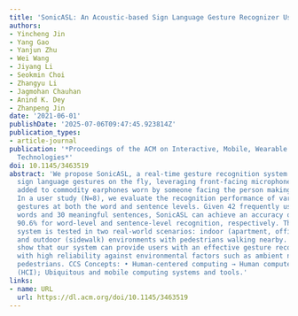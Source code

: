 ```yaml
---
title: 'SonicASL: An Acoustic-based Sign Language Gesture Recognizer Using Earphones'
authors:
- Yincheng Jin
- Yang Gao
- Yanjun Zhu
- Wei Wang
- Jiyang Li
- Seokmin Choi
- Zhangyu Li
- Jagmohan Chauhan
- Anind K. Dey
- Zhanpeng Jin
date: '2021-06-01'
publishDate: '2025-07-06T09:47:45.923814Z'
publication_types:
- article-journal
publication: '*Proceedings of the ACM on Interactive, Mobile, Wearable and Ubiquitous
  Technologies*'
doi: 10.1145/3463519
abstract: 'We propose SonicASL, a real-time gesture recognition system that can recognize
  sign language gestures on the fly, leveraging front-facing microphones and speakers
  added to commodity earphones worn by someone facing the person making the gestures.
  In a user study (N=8), we evaluate the recognition performance of various sign language
  gestures at both the word and sentence levels. Given 42 frequently used individual
  words and 30 meaningful sentences, SonicASL can achieve an accuracy of 93.8% and
  90.6% for word-level and sentence-level recognition, respectively. The proposed
  system is tested in two real-world scenarios: indoor (apartment, office, and corridor)
  and outdoor (sidewalk) environments with pedestrians walking nearby. The results
  show that our system can provide users with an effective gesture recognition tool
  with high reliability against environmental factors such as ambient noises and nearby
  pedestrians. CCS Concepts: • Human-centered computing → Human computer interaction
  (HCI); Ubiquitous and mobile computing systems and tools.'
links:
- name: URL
  url: https://dl.acm.org/doi/10.1145/3463519
---
```

